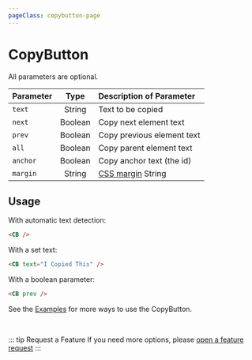 ```yaml
---
pageClass: copybutton-page
---
```


# CopyButton

All parameters are optional.

| Parameter       |  Type   | Description&nbsp;of&nbsp;Parameter                                           |
| :-------------- | :-----: | :--------------------------------------------------------------------------- |
| `text` <CB />   | String  | Text to be copied                                                            |
| `next` <CB />   | Boolean | Copy next element text                                                       |
| `prev` <CB />   | Boolean | Copy previous element text                                                   |
| `all` <CB />    | Boolean | Copy parent element text                                                     |
| `anchor` <CB /> | Boolean | Copy anchor text (the id)                                                    |
| `margin` <CB /> | String  | [CSS margin](https://developer.mozilla.org/en-US/docs/Web/CSS/margin) String |

## Usage

With automatic text detection:

```markdown
<CB />
```

With a set text:

```markdown
<CB text="I Copied This" />
```

With a boolean parameter:

```markdown
<CB prev />
```

See the [Examples](../guides/examples.md) for more ways to use the CopyButton.

&nbsp;

::: tip Request a Feature
If you need more options, please [open a feature request](https://github.com/cssnr/vitepress-plugin-copybutton/discussions/categories/feature-requests)
:::

<style>
.copybutton-page table td:nth-child(1) {
  white-space: nowrap;
}
</style>
